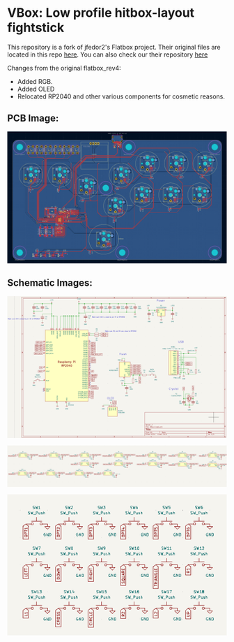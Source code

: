 # VBox: Low profile hitbox-layout fightstick

This repository is a fork of jfedor2's Flatbox project. Their original files are located in this repo [here](jfedor2_files).
You can also check our their repository [here](https://github.com/jfedor2/flatbox)

Changes from the original flatbox_rev4:
- Added RGB.
- Added OLED
- Relocated RP2040 and other various components for cosmetic reasons.

## PCB Image:

![PCB View](Images/PCB_View.png)

## Schematic Images:

![Schematic](Images/Schematic_View.png)

![Schematic RGB](Images/Schematic_RGB.png)

![Schematic Switches](Images/Schematic_Switches.png)
